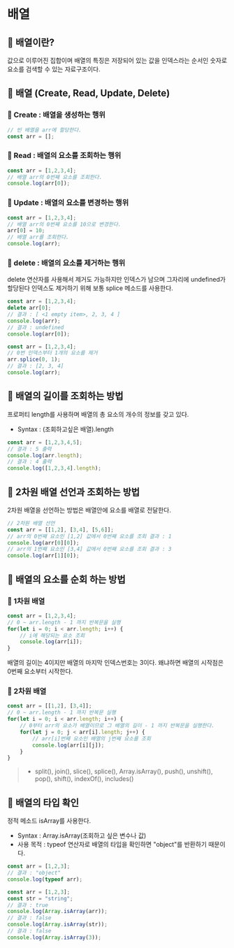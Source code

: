 # 배열

## 📌 배열이란?
값으로 이루어진 집합이며 배열의 특징은 저장되어 있는 값을 인덱스라는 순서인 숫자로 요소를 검색할 수 있는 자료구조이다.

## 📌 배열 (Create, Read, Update, Delete)

### 🧩 Create : 배열을 생성하는 행위
```javascript
// 빈 배열을 arr에 할당한다.
const arr = [];
```

### 🧩 Read : 배열의 요소를 조회하는 행위
```javascript
const arr = [1,2,3,4];
// 배열 arr의 0번째 요소를 조회한다.
console.log(arr[0]);
```

### 🧩 Update : 배열의 요소를 변경하는 행위
```javascript
const arr = [1,2,3,4];
// 배열 arr의 0번째 요소를 10으로 변경한다.
arr[0] = 10;
// 배열 arr를 조회한다.
console.log(arr);
```

### 🧩 delete : 배열의 요소를 제거하는 행위
delete 연산자를 사용해서 제거도 가능하지만 인덱스가 남으며 그자리에 undefined가 할당된다
인덱스도 제거하기 위해 보통 splice 메소드를 사용한다.

```javascript
const arr = [1,2,3,4];
delete arr[0];
// 결과 : [ <1 empty item>, 2, 3, 4 ]
console.log(arr);
// 결과 : undefined
console.log(arr[0]);
```

```javascript
const arr = [1,2,3,4];
// 0번 인덱스부터 1개의 요소를 제거
arr.splice(0, 1);
// 결과 : [2, 3, 4]
console.log(arr);
```

## 📌 배열의 길이를 조회하는 방법
프로퍼티 length를 사용하며 배열의 총 요소의 개수의 정보를 갖고 있다.

- Syntax : (조회하고싶은 배열).length

```javascript
const arr = [1,2,3,4,5];
// 결과 : 5 출력
console.log(arr.length);
// 결과 : 4 출력
console.log([1,2,3,4].length);
```

## 📌 2차원 배열 선언과 조회하는 방법
2차원 배열을 선언하는 방법은 배열안에 요소를 배열로 전달한다.

```javascript
// 2차원 배열 선언
const arr = [[1,2], [3,4], [5,6]];
// arr의 0번째 요소인 [1,2] 값에서 0번째 요소를 조회 결과 : 1
console.log(arr[0][0]);
// arr의 1번째 요소인 [3,4] 값에서 0번째 요소를 조회 결과 : 3
console.log(arr[1][0]);
```

## 📌 배열의 요소를 순회 하는 방법

### 🧩 1차원 배열

```javascript
const arr = [1,2,3,4];
// 0 ~ arr.length - 1 까지 반복문을 실행
for(let i = 0; i < arr.length; i++) {
    // i에 해당되는 요소 조회
    console.log(arr[i]);
}
```

배열의 길이는 4이지만 배열의 마지막 인덱스번호는 3이다. 왜냐하면 배열의 시작점은 0번째 요소부터 시작한다.

### 🧩 2차원 배열

```javascript
const arr = [[1,2], [3,4]];
// 0 ~ arr.length - 1 까지 반복문 실행
for(let i = 0; i < arr.length; i++) {
    // 0부터 arr의 요소가 배열이므로 그 배열의 길이 - 1 까지 반복문을 실행한다.
    for(let j = 0; j < arr[i].length; j++) {
        // arr[i]번째 요소인 배열의 j번째 요소를 조회
        console.log(arr[i][j]);
    }
}
```

> - split(), join(), slice(), splice(), Array.isArray(), push(), unshift(), pop(), shift(), indexOf(), includes()

## 📌 배열의 타입 확인
정적 메소드 isArray를 사용한다.

- Syntax : Array.isArray(조회하고 싶은 변수나 값)
- 사용 목적 : typeof 연산자로 배열의 타입을 확인하면 "object"를 반환하기 때문이다.

```javascript
const arr = [1,2,3];
// 결과 : "object"
console.log(typeof arr);
```

```javascript
const arr = [1,2,3];
const str = "string";
// 결과 : true
console.log(Array.isArray(arr));
// 결과 : false
console.log(Array.isArray(str));
// 결과 : false
console.log(Array.isArray(3));
```